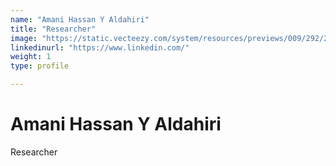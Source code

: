 ```yaml
---
name: "Amani Hassan Y Aldahiri"
title: "Researcher"
image: "https://static.vecteezy.com/system/resources/previews/009/292/244/non_2x/default-avatar-icon-of-social-media-user-vector.jpg"
linkedinurl: "https://www.linkedin.com/"
weight: 1
type: profile

---
```

# Amani Hassan Y Aldahiri
Researcher
